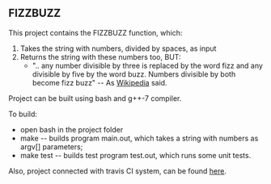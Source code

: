 ## FIZZBUZZ

This project contains the FIZZBUZZ function, which:
1) Takes the string with numbers, divided by spaces, as input
2) Returns the string with these numbers too, BUT:
	- ".. any number divisible by three is replaced by the word fizz 
	   and any divisible by five by the word buzz. 
	   Numbers divisible by both become fizz buzz" -- As [Wikipedia](https://en.wikipedia.org/wiki/Fizz_buzz) said.

Project can be built using bash and g++-7 compiler.

To build: 
- open bash in the project folder
- make 	    -- builds program main.out, which takes a string with numbers as argv[] parameters;
- make test -- builds test program test.out, which runs some unit tests.

Also, project connected with travis CI system, can be found [here](https://travis-ci.org/muromirg/acronis_term6).
